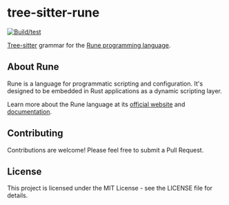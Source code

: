 # tree-sitter-rune

[![Build/test](https://github.com/zhuhaow/tree-sitter-rune/actions/workflows/ci.yml/badge.svg)](https://github.com/zhuhaow/tree-sitter-rune/actions/workflows/ci.yml)

[Tree-sitter](https://tree-sitter.github.io/tree-sitter/) grammar for the [Rune programming language](https://rune-rs.github.io).

## About Rune

Rune is a language for programmatic scripting and configuration. It's designed to be embedded in Rust applications as a dynamic scripting layer.

Learn more about the Rune language at its [official website](https://rune-rs.github.io) and [documentation](https://rune-rs.github.io/book/).

## Contributing

Contributions are welcome! Please feel free to submit a Pull Request.

## License

This project is licensed under the MIT License - see the LICENSE file for details.

